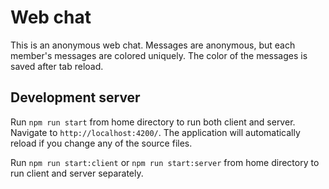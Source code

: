 # Web chat

This is an anonymous web chat. Messages are anonymous, but each member's messages are colored uniquely. The color of the messages is saved after tab reload.

## Development server

Run `npm run start` from home directory to run both client and server. Navigate to `http://localhost:4200/`. The application will automatically reload if you change any of the source files.

Run `npm run start:client` or `npm run start:server` from home directory to run client and server separately.
